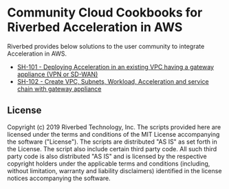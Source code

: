 # Community Cloud Cookbooks for Riverbed Acceleration in AWS

Riverbed provides below solutions to the user community to integrate Acceleration in AWS.

- [SH-101 - Deploying Acceleration in an existing VPC having a gateway appliance (VPN or SD-WAN)](./SH-101/README.md)
- [SH-102 - Create VPC, Subnets, Workload, Acceleration and service chain with gateway appliance](./SH-102/README.md)

## License

Copyright (c) 2019 Riverbed Technology, Inc.
The scripts provided here are licensed under the terms and conditions of the MIT License accompanying the software ("License"). The scripts are distributed "AS IS" as set forth in the License. The script also include certain third party code. All such third party code is also distributed "AS IS" and is licensed by the respective copyright holders under the applicable terms and conditions (including, without limitation, warranty and liability disclaimers) identified in the license notices accompanying the software.
